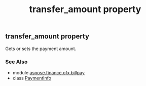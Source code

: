 ﻿---
title: transfer_amount property
second_title: Aspose.Finance for Python via .NET API References
description: 
type: docs
weight: 140
url: /python-net/aspose.finance.ofx.billpay/paymentinfo/transfer_amount/
is_root: false
---

## transfer_amount property


Gets or sets the payment amount.

### See Also
* module [aspose.finance.ofx.billpay](../../)
* class [PaymentInfo](/finance/python-net/aspose.finance.ofx.billpay/paymentinfo)
